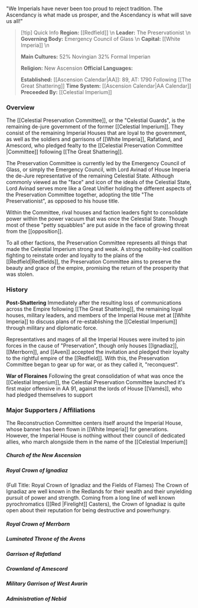 "We Imperials have never been too proud to reject tradition. The Ascendancy is what made us prosper, and the Ascendancy is what will save us all!"
> [!tip] Quick Info
> **Region:** [[Redfield]] \n
> **Leader:** The Preservationist \n
> **Governing Body:** Emergency Council of Glass \n
> **Capital:** [[White Imperia]] \n 
> 
> **Main Cultures:**
>      52% Novingian
>      32% Formal Imperian
>    
> **Religion:** New Ascension
> **Official Languages:**
> 
> 
> **Established:** [[Ascension Calendar|AA]]: 89, AT: 1790 Following [[The Great Shattering]]
> **Time System:** [[Ascension Calendar|AA Calendar]]
> **Preceeded By:** [[Celestial Imperium]]

### **Overview**
The [[Celestial Preservation Committee]], or the "Celestial Guards", is the remaining de-jure government of the former [[Celestial Imperium]]. They consist of the remaining Imperial Houses that are loyal to the government, as well as the soldiers and garrisons of [[White Imperia]], Rafatland, and Amescord, who pledged fealty to the [[Celestial Preservation Committee |Committee]] following [[The Great Shattering]]. 

The Preservation Committee is currently led by the Emergency Council of Glass, or simply the Emergency Council, with Lord Avinad of House Imperia the de-Jure representative of the remaining Celestial State. Although commonly viewed as the "face" and icon of the ideals of the Celestial State, Lord Avinad serves more like a Great Unifier holding the different aspects of the Preservation Committee together, adopting the title "The Preservationist", as opposed to his house title. 

Within the Committee, rival houses and faction leaders fight to consolidate power within the power vacuum that was once the Celestial State. Though most of these "petty squabbles" are put aside in the face of growing threat from the [[opposition]]. 

To all other factions, the Preservation Committee represents all things that made the Celestial Imperium strong and weak. A strong nobility-led coalition fighting to reinstate order and loyalty to the plains of the [[Redfield|Redfields]], the Preservation Committee aims to preserve the beauty and grace of the empire, promising the return of the prosperity that was stolen.
### History

**Post-Shattering**
Immediately after the resulting loss of communications across the Empire following [[The Great Shattering]], the remaining loyal houses, military leaders, and members of the Imperial House met at [[White Imperia]] to discuss plans of re-establishing the [[Celestial Imperium]] through military and diplomatic force. 

Representatives and mages of all the Imperial Houses were invited to join forces in the cause of "Preservation", though only houses [[Ignadiaz]], [[Merrborn]], and [[Aven]] accepted the invitation and pledged their loyalty to the rightful empire of the [[Redfield]]. With this, the Preservation Committee began to gear up for war, or as they called it, "reconquest". 

**War of Floraines**
Following the great consolidation of what was once the [[Celestial Imperium]], the Celestial Preservation Committee launched it's first major offensive in AA 91, against the lords of House [[Vamés]], who had pledged themselves to support 

### Major Supporters / Affiliations

The Reconstruction Committee centers itself around the Imperial House, whose banner has been flown in [[White Imperia]] for generations. However, the Imperial House is nothing without their council of dedicated allies, who march alongside them in the name of the [[Celestial Imperium]]

##### **Church of the New Ascension**


##### **Royal Crown of Ignadiaz** 
(Full Title: Royal Crown of Ignadiaz and the Fields of Flames)
The Crown of Ignadiaz are well known in the Redlands for their wealth and their unyielding pursuit of power and strength. Coming from a long line of well known pyrochromatics ([[Red |Firelight]] Casters), the Crown of Ignadiaz is quite open about their reputation for being destructive and powerhungry. 

##### **Royal Crown of Merrborn**

##### **Luminated Throne of the Avens**

##### **Garrison of Rafatland**

##### **Crownland of Amescord**

##### **Military Garrison of West Avarin**

##### **Administration of Nebid**
